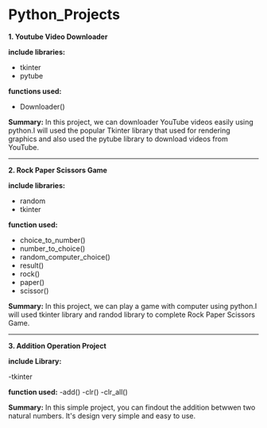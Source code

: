 # Python_Projects
**1. Youtube Video Downloader**
    
**include libraries:**
- tkinter
- pytube

**functions used:**
- Downloader()
     
 **Summary:**
        In this project, we can downloader YouTube videos easily using python.I will used the popular Tkinter library that used for rendering graphics and also used the pytube library to download videos from YouTube.

---------------------------------------------------------------------------------------------------------------------

**2. Rock Paper Scissors Game**

**include libraries:**
- random
- tkinter

**function used:**
- choice_to_number()
- number_to_choice()
- random_computer_choice()
- result()
- rock()
- paper()
- scissor()

**Summary:**
       In this project, we can play a game with computer using python.I will used tkinter library and randod library to complete Rock Paper Scissors Game.


---------------------------------------------------------------------------------------------------------------------

**3. Addition Operation Project**

**include Library:**

-tkinter

**function used:**
-add()
-clr()
-clr_all()

**Summary:**
       In this simple project, you can findout the addition betwwen two natural numbers. It's design very simple and easy to use.
